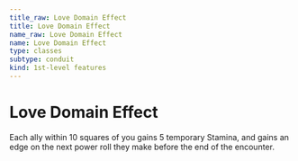 ```yaml
---
title_raw: Love Domain Effect
title: Love Domain Effect
name_raw: Love Domain Effect
name: Love Domain Effect
type: classes
subtype: conduit
kind: 1st-level features
---
```


# Love Domain Effect

Each ally within 10 squares of you gains 5 temporary Stamina, and gains an edge on the next power roll they make before the end of the encounter.
